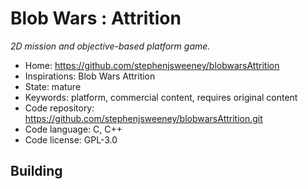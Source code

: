 # Blob Wars : Attrition

_2D mission and objective-based platform game._

- Home: https://github.com/stephenjsweeney/blobwarsAttrition
- Inspirations: Blob Wars Attrition
- State: mature
- Keywords: platform, commercial content, requires original content
- Code repository: https://github.com/stephenjsweeney/blobwarsAttrition.git
- Code language: C, C++
- Code license: GPL-3.0

## Building
